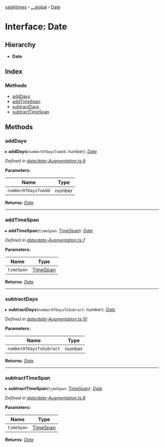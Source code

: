 [salahtimes](../README.md) › [__global](../modules/__global.md) › [Date](__global.date.md)

# Interface: Date

## Hierarchy

* **Date**

## Index

### Methods

* [addDays](__global.date.md#adddays)
* [addTimeSpan](__global.date.md#addtimespan)
* [subtractDays](__global.date.md#subtractdays)
* [subtractTimeSpan](__global.date.md#subtracttimespan)

## Methods

###  addDays

▸ **addDays**(`numberOfDaysToAdd`: number): *[Date](__global.date.md)*

*Defined in [date/date-Augmentation.ts:9](https://github.com/doniseferi/salahtimes/blob/8a35e1a/src/date/date-Augmentation.ts#L9)*

**Parameters:**

Name | Type |
------ | ------ |
`numberOfDaysToAdd` | number |

**Returns:** *[Date](__global.date.md)*

___

###  addTimeSpan

▸ **addTimeSpan**(`timeSpan`: [TimeSpan](timespan.md)): *[Date](__global.date.md)*

*Defined in [date/date-Augmentation.ts:7](https://github.com/doniseferi/salahtimes/blob/8a35e1a/src/date/date-Augmentation.ts#L7)*

**Parameters:**

Name | Type |
------ | ------ |
`timeSpan` | [TimeSpan](timespan.md) |

**Returns:** *[Date](__global.date.md)*

___

###  subtractDays

▸ **subtractDays**(`numberOfDaysToSubract`: number): *[Date](__global.date.md)*

*Defined in [date/date-Augmentation.ts:10](https://github.com/doniseferi/salahtimes/blob/8a35e1a/src/date/date-Augmentation.ts#L10)*

**Parameters:**

Name | Type |
------ | ------ |
`numberOfDaysToSubract` | number |

**Returns:** *[Date](__global.date.md)*

___

###  subtractTimeSpan

▸ **subtractTimeSpan**(`timeSpan`: [TimeSpan](timespan.md)): *[Date](__global.date.md)*

*Defined in [date/date-Augmentation.ts:8](https://github.com/doniseferi/salahtimes/blob/8a35e1a/src/date/date-Augmentation.ts#L8)*

**Parameters:**

Name | Type |
------ | ------ |
`timeSpan` | [TimeSpan](timespan.md) |

**Returns:** *[Date](__global.date.md)*
